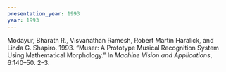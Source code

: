 ```yaml
---
presentation_year: 1993
year: 1993
---
```


Modayur, Bharath R., Visvanathan Ramesh, Robert Martin Haralick, and Linda G. Shapiro. 1993. “Muser: A Prototype Musical Recognition System Using Mathematical Morphology.” In <i>Machine Vision and Applications</i>, 6:140–50. 2–3.